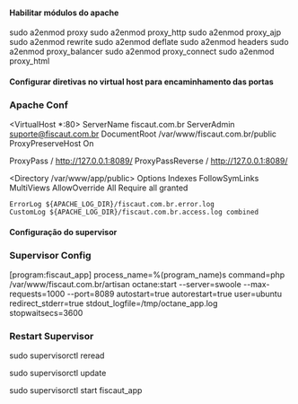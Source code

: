 #### Habilitar módulos do apache

sudo a2enmod proxy
sudo a2enmod proxy_http
sudo a2enmod proxy_ajp
sudo a2enmod rewrite
sudo a2enmod deflate
sudo a2enmod headers
sudo a2enmod proxy_balancer
sudo a2enmod proxy_connect
sudo a2enmod proxy_html

#### Configurar diretivas no virtual host para encaminhamento das portas

### Apache Conf
<VirtualHost *:80>
  ServerName fiscaut.com.br
	ServerAdmin suporte@fiscaut.com.br
	DocumentRoot /var/www/fiscaut.com.br/public
	ProxyPreserveHost On

  ProxyPass / http://127.0.0.1:8089/
  ProxyPassReverse / http://127.0.0.1:8089/
  
  <Directory /var/www/app/public>
        Options Indexes FollowSymLinks MultiViews
        AllowOverride All
        Require all granted
  </Directory>



	ErrorLog ${APACHE_LOG_DIR}/fiscaut.com.br.error.log
	CustomLog ${APACHE_LOG_DIR}/fiscaut.com.br.access.log combined

</VirtualHost>


#### Configuração do supervisor

### Supervisor Config
[program:fiscaut_app]
process_name=%(program_name)s
command=php /var/www/fiscaut.com.br/artisan octane:start --server=swoole --max-requests=1000 --port=8089
autostart=true
autorestart=true
user=ubuntu
redirect_stderr=true
stdout_logfile=/tmp/octane_app.log
stopwaitsecs=3600

### Restart Supervisor
sudo supervisorctl reread

sudo supervisorctl update

sudo supervisorctl start fiscaut_app
